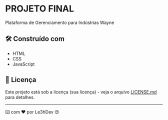 # PROJETO FINAL

Plataforma  de Gerenciamento para Indústrias Wayne



## 🛠️ Construído com

* HTML
* CSS
* JavaScript


## 📄 Licença

Este projeto está sob a licença (sua licença) - veja o arquivo [LICENSE.md](https://github.com/usuario/projeto/licenca) para detalhes.


---
⌨️ com ❤️ por Le3hDev  😊
